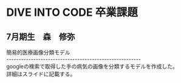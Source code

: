 # DIVE INTO CODE 卒業課題
## 7月期生　森　修弥
簡易的医療画像分類モデル<br>
-------------------------------------------------------<br>
googleの検索で取得した手の病気の画像を分類するモデルを作成した。<br>
詳細はスライドに記載する。
